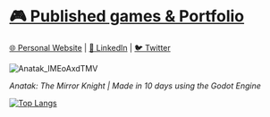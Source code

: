 # [🎮 Published games & Portfolio](https://tldmbruno.itch.io)
[🌐 Personal Website](https://tldmbruno.vercel.app) | [💼 LinkedIn](https://www.linkedin.com/in/tldmbruno/) | [🐦 Twitter](https://x.com/tldmbruno)

![Anatak_lMEoAxdTMV](https://github.com/tldmbruno/tldmbruno/assets/118130235/650a4e5b-00e2-4513-82a3-289865676b55)

*Anatak: The Mirror Knight | Made in 10 days using the Godot Engine*

[![Top Langs](https://github-readme-stats.vercel.app/api/top-langs/?username=tldmbruno&theme=tokyonight)](https://github.com/anuraghazra/github-readme-stats)
